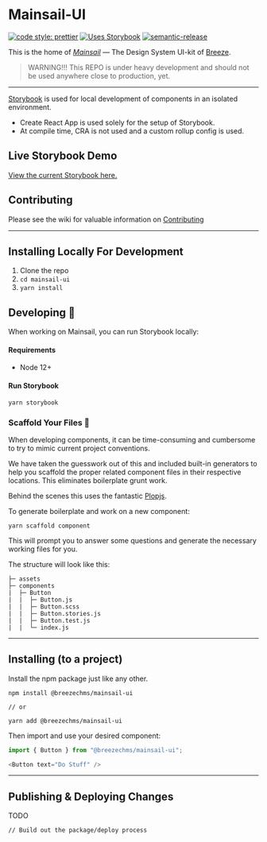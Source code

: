 # Mainsail-UI


[![code style: prettier](https://img.shields.io/badge/code_style-prettier-ff69b4.svg?style=flat-square)](https://github.com/prettier/prettier)
[![Uses Storybook](https://raw.githubusercontent.com/storybookjs/brand/master/badge/badge-storybook.svg)](https://storybook.js.org/)
[![semantic-release](https://img.shields.io/badge/%20%20%F0%9F%93%A6%F0%9F%9A%80-semantic--release-e10079.svg)](https://github.com/semantic-release/semantic-release)


This is the home of [_Mainsail_](https://en.wikipedia.org/wiki/Mainsail) — The Design System UI-kit of [Breeze](https://www.breezechms.com/).

> WARNING!!! This REPO is under heavy development and should not be used anywhere close to production, yet.
___

[Storybook](https://storybook.js.org/) is used for local development of components in an isolated environment.

- Create React App is used solely for the setup of Storybook.
- At compile time, CRA is not used and a custom rollup config is used.


## Live Storybook Demo

[View the current Storybook here.](https://master--6000b9fe63cdbd0021082b92.chromatic.com)
## Contributing

Please see the wiki for valuable information on [Contributing](https://github.com/BreezeChMS/mainsail-ui/wiki/Contributing-to-Mainsail)

___
## Installing Locally For Development

1. Clone the repo
1. `cd mainsail-ui`
1. `yarn install`

## Developing 🔨

When working on Mainsail, you can run Storybook locally:
#### Requirements

- Node 12+

#### Run Storybook

```
yarn storybook
```

### Scaffold Your Files 🎉

When developing components, it can be time-consuming and cumbersome to try to mimic current project conventions.

We have taken the guesswork out of this and included built-in generators to help you scaffold the proper related component files in their respective locations. This eliminates boilerplate grunt work.

Behind the scenes this uses the fantastic [Plopjs](https://plopjs.com/).

To generate boilerplate and work on a new component:

```
yarn scaffold component
```

This will prompt you to answer some questions and generate the necessary working files for you.

The structure will look like this:

```src
├─ assets
├─ components
|  ├─ Button
|  |  ├─ Button.js
|  |  ├─ Button.scss
|  |  ├─ Button.stories.js
|  |  ├─ Button.test.js
|  |  └─ index.js
```
___

## Installing (to a project)

Install the npm package just like any other.

```
npm install @breezechms/mainsail-ui

// or

yarn add @breezechms/mainsail-ui
```

Then import and use your desired component:

```js
import { Button } from "@breezechms/mainsail-ui";

<Button text="Do Stuff" />
```

___

## Publishing & Deploying Changes

TODO

```
// Build out the package/deploy process
```
